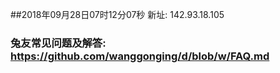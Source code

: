 ##2018年09月28日07时12分07秒 新址: 142.93.18.105
### 兔友常见问题及解答: https://github.com/wanggonging/d/blob/w/FAQ.md
